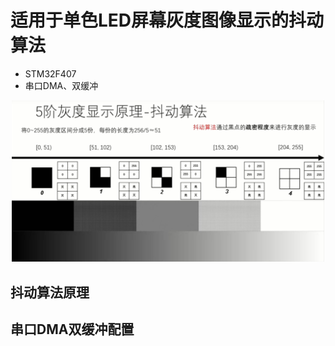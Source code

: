 # 适用于单色LED屏幕灰度图像显示的抖动算法
* STM32F407
* 串口DMA、双缓冲
<div align="center"><img src="https://github.com/Potatotatotato/1bit-OLED-DitheringAlgorithm/blob/main/Images/DitheringAlgotithm.jpg" width=500></div>

## 抖动算法原理

## 串口DMA双缓冲配置
